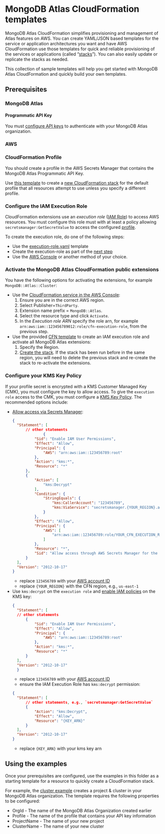 # MongoDB Atlas CloudFormation templates
MongoDB Atlas CloudFormation simplifies provisioning and management of Atlas features on AWS. You can create YAML/JSON based templates for the service or application architectures you want and have AWS CloudFormation use those templates for quick and reliable provisioning of the services or applications (called “[stacks](https://docs.aws.amazon.com/AWSCloudFormation/latest/UserGuide/stacks.html)”). You can also easily update or replicate the stacks as needed.

This collection of sample templates will help you get started with MongoDB Atlas CloudFormation and quickly build your own templates.

## Prerequisites
### MongoDB Atlas
#### Programmatic API Key
You must [configure API keys](https://www.mongodb.com/docs/atlas/configure-api-access/#std-label-atlas-admin-api-access) to authenticate with your MongoDB Atlas organization.

### AWS

### CloudFormation Profile
You should create a profile in the AWS Secrets Manager that contains the MongoDB Atlas Programmatic API Key.

Use [this template](profile-secret.yaml) to create a [new CloudFormation stack](https://console.aws.amazon.com/cloudformation/home#/stacks/create) for the default profile that all resources attempt to use unless you specify a different profile.

### Configure the IAM Execution Role
CloudFormation extensions use an *execution role* ([IAM Role](https://docs.aws.amazon.com/IAM/latest/UserGuide/id_roles.html)) to access AWS resources.
You must configure this role must with at least a policy allowing `secretsmanager:GetSecretValue` to access the configured [profile](../README.md#2-configure-your-profile).

To create the execution role, do one of the following steps:
- Use the [execution-role.yaml](execution-role.yaml) template
- Create the execution-role as part of the [next step](#activate-the-mongodb-atlas-cloudformation-public-extensions)
- Use the [AWS Console](https://us-east-1.console.aws.amazon.com/iam/home?region=us-east-1#/roles) or another method of your choice.

### Activate the MongoDB Atlas CloudFormation public extensions
You have the following options for activating the extensions, for example `MongoDB::Atlas::Cluster`:

- Use the [CloudFormation service in the AWS Console](https://us-east-1.console.aws.amazon.com/cloudformation/home?region=us-east-1#/registry/public-extensions?visibility=PUBLIC&type=RESOURCE&category=THIRD_PARTY):
   1. Ensure you are in the correct AWS region.
   2. Select Publisher=`ThirdParty`.
   3. Extension name prefix = `MongoDB::Atlas`.
   4. Select the resource type and click `Activate`.
   5. In the *Execution role ARN* specify the role arn, for example `arn:aws:iam::123456789012:role/cfn-execution-role`, from the previous step.
- Use the provided [CFN template](activate-mongodb-atlas-resources.template.yaml) to create an IAM execution role and activate all MongoDB Atlas extensions:
   1. Specify the Region.
   2. [Create the stack](https://us-east-1.console.aws.amazon.com/cloudformation/home?region=us-east-1#/stacks?filteringText=&filteringStatus=active&viewNested=true). If the stack has been run before in the same region, you will need to delete the previous stack and re-create the stack to re-activate the extensions.

### Configure your KMS Key Policy
If your profile secret is encrypted with a KMS Customer Managed Key (CMK), you must configure the key to allow access.
To give the `execution role` access to the CMK, you must configure a [KMS Key Policy](https://docs.aws.amazon.com/kms/latest/developerguide/key-policies.html).
The recommended options include:
- [Allow access via Secrets Manager](https://docs.aws.amazon.com/secretsmanager/latest/userguide/security-encryption.html#security-encryption-policies):
  ```json
  {
    "Statement": [
        // other statements
                {
            "Sid": "Enable IAM User Permissions",
            "Effect": "Allow",
            "Principal": {
                "AWS": "arn:aws:iam::123456789:root"
            },
            "Action": "kms:*",
            "Resource": "*"
        },
        {
            "Action": [
                "kms:Decrypt"
            ],
            "Condition": {
                "StringEquals": {
                    "kms:CallerAccount": "123456789",
                    "kms:ViaService": "secretsmanager.{YOUR_REGION}.amazonaws.com"
                }
            },
            "Effect": "Allow",
            "Principal": {
                "AWS": [
                    "arn:aws:iam::123456789:role/YOUR_CFN_EXECUTION_ROLE" // or "*" to allow all of your IAM user/roles
                ]
            },
            "Resource": "*",
            "Sid": "Allow access through AWS Secrets Manager for the CFN Execution Role"
        }
    ],
    "Version": "2012-10-17"
  }
  ```
  - replace `123456789` with your [AWS account ID](https://docs.aws.amazon.com/IAM/latest/UserGuide/console_account-alias.html)
  - replace `{YOUR_REGION}` with the CFN region, e.g., `us-east-1`
- Use `kms:decrypt` on the `execution role` and [enable IAM policies](https://docs.aws.amazon.com/kms/latest/developerguide/key-policy-default.html#key-policy-default-allow-root-enable-iam) on the KMS key:
  ```json
  {
    "Statement": [
    // other statements
        {
            "Sid": "Enable IAM User Permissions",
            "Effect": "Allow",
            "Principal": {
                "AWS": "arn:aws:iam::123456789:root"
            },
            "Action": "kms:*",
            "Resource": "*"
        }
    ],
    "Version": "2012-10-17"
    }
  ```
  - replace `123456789` with your [AWS account ID](https://docs.aws.amazon.com/IAM/latest/UserGuide/console_account-alias.html)
  - ensure the IAM Execution Role has `kms:decrypt` permission:
  ```json
  {
    "Statement": [
        // other statements, e.g., `secretsmanager:GetSecretValue`
        {
            "Action": "kms:Decrypt",
            "Effect": "Allow",
            "Resource": "{KEY_ARN}"
        }
    ],
    "Version": "2012-10-17"
  }
  ```
  - replace `{KEY_ARN}` with your kms key arn

## Using the examples
Once your prerequisites are configured, use the examples in this folder as a starting template for a resource to quickly create a CloudFormation stack. 

For example, the [cluster example](cluster/project-cluster.json) creates a project & cluster in your MongoDB Atlas organization. The template requires the following properties to be configured:
- OrgId - The name of the MongoDB Atlas Organization created earlier
- Profile - The name of the profile that contains your API key information
- ProjectName - The name of your new project
- ClusterName - The name of your new cluster
